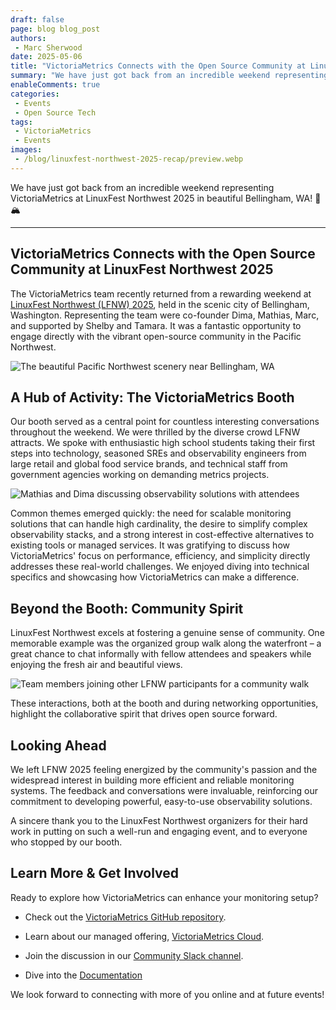 ```yaml
---
draft: false
page: blog blog_post
authors:
 - Marc Sherwood
date: 2025-05-06
title: "VictoriaMetrics Connects with the Open Source Community at LinuxFest Northwest 2025"
summary: "We have just got back from an incredible weekend representing VictoriaMetrics at LinuxFest Northwest 2025 in beautiful Bellingham, WA! 🌲🏔️"
enableComments: true
categories:
 - Events
 - Open Source Tech
tags:
 - VictoriaMetrics
 - Events
images:
 - /blog/linuxfest-northwest-2025-recap/preview.webp
---
```


We have just got back from an incredible weekend representing VictoriaMetrics at LinuxFest Northwest 2025 in beautiful Bellingham, WA! 🌲🏔️

---

## VictoriaMetrics Connects with the Open Source Community at LinuxFest Northwest 2025

The VictoriaMetrics team recently returned from a rewarding weekend at [LinuxFest Northwest (LFNW) 2025](https://lfnw.org/), held in the scenic city of Bellingham, Washington. Representing the team were co-founder Dima, Mathias, Marc, and supported by Shelby and Tamara. It was a fantastic opportunity to engage directly with the vibrant open-source community in the Pacific Northwest.

![The beautiful Pacific Northwest scenery near Bellingham, WA](/blog/linuxfest-northwest-2025-recap/mountains.webp)

## A Hub of Activity: The VictoriaMetrics Booth

Our booth served as a central point for countless interesting conversations throughout the weekend. We were thrilled by the diverse crowd LFNW attracts. We spoke with enthusiastic high school students taking their first steps into technology, seasoned SREs and observability engineers from large retail and global food service brands, and technical staff from government agencies working on demanding metrics projects.

![Mathias and Dima discussing observability solutions with attendees](/blog/linuxfest-northwest-2025-recap/preview.webp)

Common themes emerged quickly: the need for scalable monitoring solutions that can handle high cardinality, the desire to simplify complex observability stacks, and a strong interest in cost-effective alternatives to existing tools or managed services. It was gratifying to discuss how VictoriaMetrics' focus on performance, efficiency, and simplicity directly addresses these real-world challenges. We enjoyed diving into technical specifics and showcasing how VictoriaMetrics can make a difference. 

## Beyond the Booth: Community Spirit

LinuxFest Northwest excels at fostering a genuine sense of community. One memorable example was the organized group walk along the waterfront – a great chance to chat informally with fellow attendees and speakers while enjoying the fresh air and beautiful views.

![Team members joining other LFNW participants for a community walk](/blog/linuxfest-northwest-2025-recap/participants.webp)

These interactions, both at the booth and during networking opportunities, highlight the collaborative spirit that drives open source forward.

## Looking Ahead

We left LFNW 2025 feeling energized by the community's passion and the widespread interest in building more efficient and reliable monitoring systems. The feedback and conversations were invaluable, reinforcing our commitment to developing powerful, easy-to-use observability solutions.

A sincere thank you to the LinuxFest Northwest organizers for their hard work in putting on such a well-run and engaging event, and to everyone who stopped by our booth.

## Learn More & Get Involved

Ready to explore how VictoriaMetrics can enhance your monitoring setup?

- Check out the [VictoriaMetrics GitHub repository](https://github.com/VictoriaMetrics/VictoriaMetrics).

- Learn about our managed offering, [VictoriaMetrics Cloud](https://victoriametrics.com/products/cloud/).

- Join the discussion in our [Community Slack channel](https://inviter.co/victoriametrics).

- Dive into the [Documentation](https://docs.victoriametrics.com/)

We look forward to connecting with more of you online and at future events!